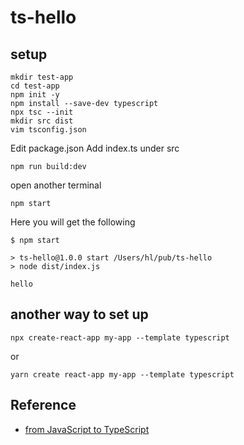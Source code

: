 # ts-hello

## setup

```
mkdir test-app
cd test-app
npm init -y
npm install --save-dev typescript
npx tsc --init
mkdir src dist
vim tsconfig.json
```

Edit package.json
Add index.ts under src

```
npm run build:dev
```

open another terminal
```
npm start
```

Here you will get the following
```
$ npm start

> ts-hello@1.0.0 start /Users/hl/pub/ts-hello
> node dist/index.js

hello
```

## another way to set up

```
npx create-react-app my-app --template typescript
```
or

```
yarn create react-app my-app --template typescript
```

## Reference

* [from JavaScript to TypeScript](https://medium.com/better-programming/going-from-javascript-to-typescript-dde6d016917e)

